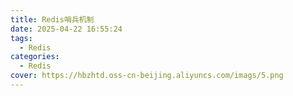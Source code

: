 ```yaml
---
title: Redis哨兵机制
date: 2025-04-22 16:55:24
tags:
  - Redis
categories:
  - Redis
cover: https://hbzhtd.oss-cn-beijing.aliyuncs.com/imags/5.png
---
```


